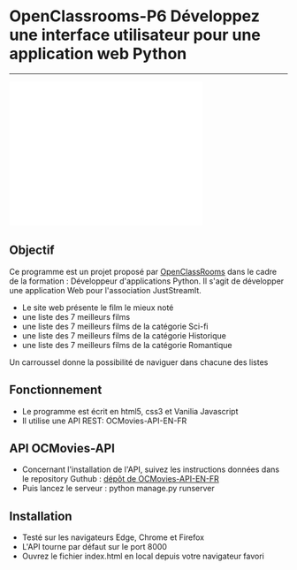 # OpenClassrooms-P6 Développez une interface utilisateur pour une application web Python
---
![logo](justStreamIt/images/logo_dark.png)

## Objectif
Ce programme est un projet proposé par [OpenClassRooms](https://openclassrooms.com/fr/) dans le cadre de la formation :
Développeur d'applications Python. Il s'agit de développer une application Web pour l'association JustStreamIt.

* Le site web présente le film le mieux noté
* une liste des 7 meilleurs films 
* une liste des 7 meilleurs films de la catégorie Sci-fi
* une liste des 7 meilleurs films de la catégorie Historique
* une liste des 7 meilleurs films de la catégorie Romantique

Un carroussel donne la possibilité de naviguer dans chacune des listes

## Fonctionnement

* Le programme est écrit en html5, css3 et Vanilia Javascript
* Il utilise une API REST: OCMovies-API-EN-FR

## API OCMovies-API

* Concernant l'installation de l'API, suivez les instructions données dans le repository Guthub :
[dépôt de OCMovies-API-EN-FR](https://github.com/OpenClassrooms-Student-Center/OCMovies-API-EN-FR)
* Puis lancez le serveur : python manage.py runserver

## Installation

* Testé sur les navigateurs Edge, Chrome et Firefox
* L'API tourne par défaut sur le port 8000
* Ouvrez le fichier index.html en local depuis votre navigateur favori